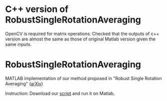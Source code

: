# C++ version of RobustSingleRotationAveraging
OpenCV is required for matrix operations.
Checked that the outputs of c++ version are almost the same as those of original Matlab version given the same inputs. 

# RobustSingleRotationAveraging
MATLAB implementation of our method proposed in "Robust Single Rotation Averaging" ([arXiv](https://arxiv.org/abs/2004.00732))

Instruction: Download our [script](https://github.com/sunghoon031/RobustSingleRotationAveraging/blob/master/RobustSingleRotationAveraging_ReleaseCode.m) and run it on Matlab.
